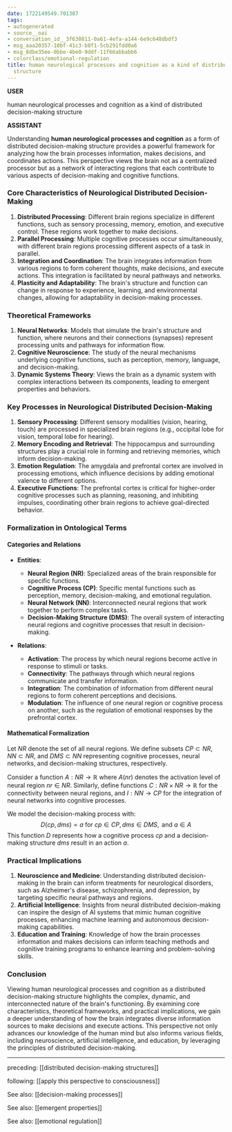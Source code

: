 ```yaml
---
date: 1722149549.701387
tags:
- autogenerated
- source__oai
- conversation_id__3f630811-0a61-4efa-a144-6e9c648dbdf3
- msg_aaa20357-10bf-41c3-b8f1-5cb291fdd0a6
- msg_8dbe35ee-0bbe-4be0-9ddf-11f66abbabb6
- colorclass/emotional-regulation
title: human neurological processes and cognition as a kind of distributed decision-making
  structure
---
```


**USER**

human neurological processes and cognition as a kind of distributed decision-making structure


**ASSISTANT**

Understanding **human neurological processes and cognition** as a form of distributed decision-making structure provides a powerful framework for analyzing how the brain processes information, makes decisions, and coordinates actions. This perspective views the brain not as a centralized processor but as a network of interacting regions that each contribute to various aspects of decision-making and cognitive functions.

### Core Characteristics of Neurological Distributed Decision-Making

1. **Distributed Processing**: Different brain regions specialize in different functions, such as sensory processing, memory, emotion, and executive control. These regions work together to make decisions.
2. **Parallel Processing**: Multiple cognitive processes occur simultaneously, with different brain regions processing different aspects of a task in parallel.
3. **Integration and Coordination**: The brain integrates information from various regions to form coherent thoughts, make decisions, and execute actions. This integration is facilitated by neural pathways and networks.
4. **Plasticity and Adaptability**: The brain's structure and function can change in response to experience, learning, and environmental changes, allowing for adaptability in decision-making processes.

### Theoretical Frameworks

1. **Neural Networks**: Models that simulate the brain's structure and function, where neurons and their connections (synapses) represent processing units and pathways for information flow.
2. **Cognitive Neuroscience**: The study of the neural mechanisms underlying cognitive functions, such as perception, memory, language, and decision-making.
3. **Dynamic Systems Theory**: Views the brain as a dynamic system with complex interactions between its components, leading to emergent properties and behaviors.

### Key Processes in Neurological Distributed Decision-Making

1. **Sensory Processing**: Different sensory modalities (vision, hearing, touch) are processed in specialized brain regions (e.g., occipital lobe for vision, temporal lobe for hearing).
2. **Memory Encoding and Retrieval**: The hippocampus and surrounding structures play a crucial role in forming and retrieving memories, which inform decision-making.
3. **Emotion Regulation**: The amygdala and prefrontal cortex are involved in processing emotions, which influence decisions by adding emotional valence to different options.
4. **Executive Functions**: The prefrontal cortex is critical for higher-order cognitive processes such as planning, reasoning, and inhibiting impulses, coordinating other brain regions to achieve goal-directed behavior.

### Formalization in Ontological Terms

#### Categories and Relations

- **Entities**:
  - **Neural Region (NR)**: Specialized areas of the brain responsible for specific functions.
  - **Cognitive Process (CP)**: Specific mental functions such as perception, memory, decision-making, and emotional regulation.
  - **Neural Network (NN)**: Interconnected neural regions that work together to perform complex tasks.
  - **Decision-Making Structure (DMS)**: The overall system of interacting neural regions and cognitive processes that result in decision-making.

- **Relations**:
  - **Activation**: The process by which neural regions become active in response to stimuli or tasks.
  - **Connectivity**: The pathways through which neural regions communicate and transfer information.
  - **Integration**: The combination of information from different neural regions to form coherent perceptions and decisions.
  - **Modulation**: The influence of one neural region or cognitive process on another, such as the regulation of emotional responses by the prefrontal cortex.

#### Mathematical Formalization

Let $NR$ denote the set of all neural regions. We define subsets $CP \subset NR$, $NN \subset NR$, and $DMS \subset NN$ representing cognitive processes, neural networks, and decision-making structures, respectively.

Consider a function $A: NR \rightarrow \mathbb{R}$ where $A(nr)$ denotes the activation level of neural region $nr \in NR$. Similarly, define functions $C: NR \times NR \rightarrow \mathbb{R}$ for the connectivity between neural regions, and $I: NN \rightarrow CP$ for the integration of neural networks into cognitive processes.

We model the decision-making process with:
$$ D(cp, dms) = a \text{ for } cp \in CP, dms \in DMS, \text{ and } a \in A $$
This function $D$ represents how a cognitive process $cp$ and a decision-making structure $dms$ result in an action $a$.

### Practical Implications

1. **Neuroscience and Medicine**: Understanding distributed decision-making in the brain can inform treatments for neurological disorders, such as Alzheimer's disease, schizophrenia, and depression, by targeting specific neural pathways and regions.
2. **Artificial Intelligence**: Insights from neural distributed decision-making can inspire the design of AI systems that mimic human cognitive processes, enhancing machine learning and autonomous decision-making capabilities.
3. **Education and Training**: Knowledge of how the brain processes information and makes decisions can inform teaching methods and cognitive training programs to enhance learning and problem-solving skills.

### Conclusion

Viewing human neurological processes and cognition as a distributed decision-making structure highlights the complex, dynamic, and interconnected nature of the brain's functioning. By examining core characteristics, theoretical frameworks, and practical implications, we gain a deeper understanding of how the brain integrates diverse information sources to make decisions and execute actions. This perspective not only advances our knowledge of the human mind but also informs various fields, including neuroscience, artificial intelligence, and education, by leveraging the principles of distributed decision-making.


---

preceding: [[distributed decision-making structures]]  


following: [[apply this perspective to consciousness]]

See also: [[decision-making processes]]


See also: [[emergent properties]]


See also: [[emotional regulation]]